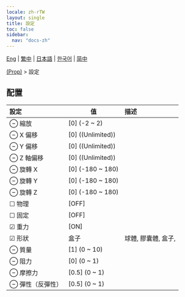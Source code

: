 ```yaml
---
locale: zh-rTW
layout: single
title: 設定
toc: false
sidebar:
  nav: "docs-zh"
---
```

[Eng](/dancexr/menu/2025.5/prop/settings) | [繁中](/tw/dancexr/menu/2025.5/prop/settings) | [日本語](/jp/dancexr/menu/2025.5/prop/settings) | [한국어](/kr/dancexr/menu/2025.5/prop/settings) | [简中](/zh/dancexr/menu/2025.5/prop/settings)

[(Prop)](../menu#(Prop)) > 設定

## 配置

| 設定 | 值 | 描述 |
| :--- | --- | :--- |
| ⊖ 縮放 | [0] (-2 ~ 2) | 
| ⊖ X 偏移 | [0] ((Unlimited)) | 
| ⊖ Y 偏移 | [0] ((Unlimited)) | 
| ⊖ Z 軸偏移 | [0] ((Unlimited)) | 
| ⊖ 旋轉 X | [0] (-180 ~ 180) | 
| ⊖ 旋轉 Y | [0] (-180 ~ 180) | 
| ⊖ 旋轉 Z | [0] (-180 ~ 180) | 
| ☐ 物理 | [OFF] | 
| ☐ 固定 | [OFF] | 
| ☑ 重力 | [ON] | 
| ☑ 形狀 | 盒子 | 球體, 膠囊體, 盒子, 
| ⊖ 質量 | [1] (0 ~ 10) | 
| ⊖ 阻力 | [0] (0 ~ 1) | 
| ⊖ 摩擦力 | [0.5] (0 ~ 1) | 
| ⊖ 彈性（反彈性） | [0.5] (0 ~ 1) | 
